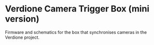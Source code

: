 Verdione Camera Trigger Box (mini version)
==========================================

Firmware and schematics for the box that synchronises cameras in the Verdione
project.
